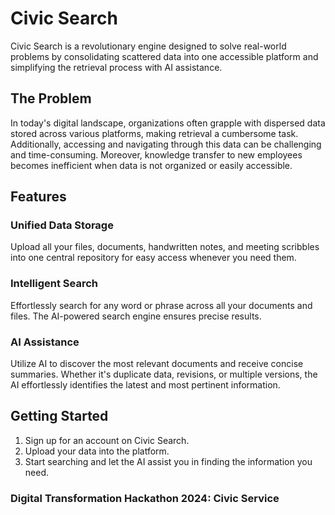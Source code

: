 # Civic Search

Civic Search is a revolutionary engine designed to solve real-world problems by consolidating scattered data into one accessible platform and simplifying the retrieval process with AI assistance.

## The Problem

In today's digital landscape, organizations often grapple with dispersed data stored across various platforms, making retrieval a cumbersome task. Additionally, accessing and navigating through this data can be challenging and time-consuming. Moreover, knowledge transfer to new employees becomes inefficient when data is not organized or easily accessible.

## Features

### Unified Data Storage

Upload all your files, documents, handwritten notes, and meeting scribbles into one central repository for easy access whenever you need them.

### Intelligent Search

Effortlessly search for any word or phrase across all your documents and files. The AI-powered search engine ensures precise results.

### AI Assistance

Utilize AI to discover the most relevant documents and receive concise summaries. Whether it's duplicate data, revisions, or multiple versions, the AI effortlessly identifies the latest and most pertinent information.

## Getting Started

1. Sign up for an account on Civic Search.
2. Upload your data into the platform.
3. Start searching and let the AI assist you in finding the information you need.

### Digital Transformation Hackathon 2024: Civic Service
